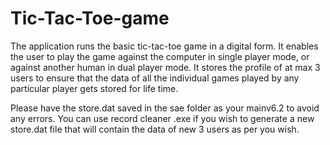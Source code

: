 # Tic-Tac-Toe-game
The application runs the basic tic-tac-toe game in a digital form. It enables the user to play the game against the computer in single player mode, or against another human in dual player mode. It stores the profile of at max 3 users to ensure that the data of all the individual games played by any particular player gets stored for life time.

Please have the store.dat saved in the sae folder as your mainv6.2 to avoid any errors. You can use record cleaner .exe if you wish to generate a new store.dat file that will contain the data of new 3 users as per you wish.
